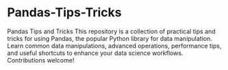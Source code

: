 # Pandas-Tips-Tricks
Pandas Tips and Tricks This repository is a collection of practical tips and tricks for using Pandas, the popular Python library for data manipulation. Learn common data manipulations, advanced operations, performance tips, and useful shortcuts to enhance your data science workflows. Contributions welcome!
